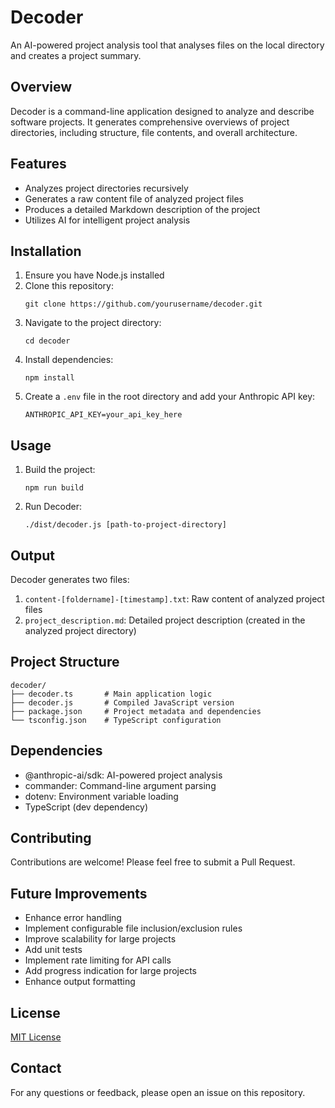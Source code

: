 # Decoder

An AI-powered project analysis tool that analyses files on the local directory and creates a project summary.

## Overview

Decoder is a command-line application designed to analyze and describe software projects. It generates comprehensive overviews of project directories, including structure, file contents, and overall architecture.

## Features

- Analyzes project directories recursively
- Generates a raw content file of analyzed project files
- Produces a detailed Markdown description of the project
- Utilizes AI for intelligent project analysis

## Installation

1. Ensure you have Node.js installed
2. Clone this repository:
   ```
   git clone https://github.com/yourusername/decoder.git
   ```
3. Navigate to the project directory:
   ```
   cd decoder
   ```
4. Install dependencies:
   ```
   npm install
   ```
5. Create a `.env` file in the root directory and add your Anthropic API key:
   ```
   ANTHROPIC_API_KEY=your_api_key_here
   ```

## Usage

1. Build the project:
   ```
   npm run build
   ```
2. Run Decoder:
   ```
   ./dist/decoder.js [path-to-project-directory]
   ```

## Output

Decoder generates two files:

1. `content-[foldername]-[timestamp].txt`: Raw content of analyzed project files
2. `project_description.md`: Detailed project description (created in the analyzed project directory)

## Project Structure

```
decoder/
├── decoder.ts       # Main application logic
├── decoder.js       # Compiled JavaScript version
├── package.json     # Project metadata and dependencies
└── tsconfig.json    # TypeScript configuration
```

## Dependencies

- @anthropic-ai/sdk: AI-powered project analysis
- commander: Command-line argument parsing
- dotenv: Environment variable loading
- TypeScript (dev dependency)

## Contributing

Contributions are welcome! Please feel free to submit a Pull Request.

## Future Improvements

- Enhance error handling
- Implement configurable file inclusion/exclusion rules
- Improve scalability for large projects
- Add unit tests
- Implement rate limiting for API calls
- Add progress indication for large projects
- Enhance output formatting

## License

[MIT License](LICENSE)

## Contact

For any questions or feedback, please open an issue on this repository.